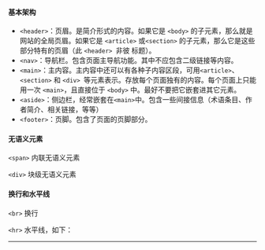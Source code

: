 #### 基本架构

- `<header>`：页眉。是简介形式的内容。如果它是 `<body>` 的子元素，那么就是网站的全局页眉。如果它是 `<article>` 或`<section>` 的子元素，那么它是这些部分特有的页眉（此 `<header> `非彼 标题）。
- `<nav>`：导航栏。包含页面主导航功能。其中不应包含二级链接等内容。
- `<main>`：主内容。主内容中还可以有各种子内容区段，可用`<article>`、`<section>` 和 `<div> `等元素表示。存放每个页面独有的内容。每个页面上只能用一次 `<main>`，且直接位于 `<body>` 中。最好不要把它嵌套进其它元素。
- `<aside>`：侧边栏，经常嵌套在` <main> `中。包含一些间接信息（术语条目、作者简介、相关链接，等等）
- `<footer>`：页脚。包含了页面的页脚部分。

#### 无语义元素

`<span>` 内联无语义元素

`<div>` 块级无语义元素

#### 换行和水平线

`<br>` 换行

`<hr>` 水平线，如下：

---